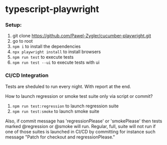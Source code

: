# typescript-playwright

### Setup:

1. git clone https://github.com/Pawel-Zygler/cucumber-playwright.git
2. go to root
3. `npm i` to install the dependencies
4. `npx playwright install` to install browsers
5. `npm run test` to execute tests
6. `npm run test --ui` to execute tests with ui

### CI/CD Integration

Tests are sheduled to run every night. With report at the end.

How to launch regression or smoke test suite only via script or commit?

1. `npm run test:regression` to launch regression suite
2. `npm run test:smoke` to launch smoke suite

Also, if commit message has 'regressionPlease' or 'smokePlease' then tests marked @regression or @smoke will run. Regular, full, suite will not run if one of those suites is launched in CI/CD by committing for instance such message "Patch for checkout and regressionPlease."
